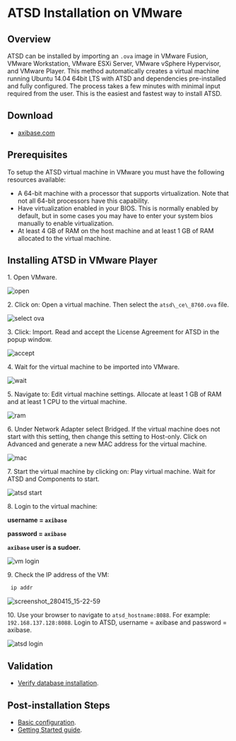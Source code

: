 # ATSD Installation on VMware

## Overview

ATSD can be installed by importing an `.ova` image in VMware Fusion,
VMware Workstation, VMware ESXi Server, VMware vSphere Hypervisor, and
VMware Player. This method automatically creates a virtual machine
running Ubuntu 14.04 64bit LTS with ATSD and dependencies pre-installed
and fully configured. The process takes a few minutes with minimal input
required from the user. This is the easiest and fastest way to install
ATSD.

## Download

* [axibase.com](https://axibase.com/public/atsd_ce.ova)

## Prerequisites

To setup the ATSD virtual machine in VMware you must have the following
resources available:

-   A 64-bit machine with a processor that supports virtualization. Note
    that not all 64-bit processors have this capability.
-   Have virtualization enabled in your BIOS. This is normally enabled
    by default, but in some cases you may have to enter your system bios
    manually to enable virtualization.
-   At least 4 GB of RAM on the host machine and at least 1 GB of RAM
    allocated to the virtual machine.

## Installing ATSD in VMware Player

​1. Open VMware.

![](images/open.png "open")

​2. Click on: Open a virtual machine. Then select the `atsd\_ce\_8760.ova`
file.

![](images/select-ova1.png "select ova")

​3. Click: Import. Read and accept the License Agreement for ATSD in the
popup window.

![](images/accept.png "accept")

​4. Wait for the virtual machine to be imported into VMware.

![](images/wait.png "wait")

​5. Navigate to: Edit virtual machine settings. Allocate at least 1 GB
of RAM and at least 1 CPU to the virtual machine.

![](images/ram1.png "ram")

​6. Under Network Adapter select Bridged. If the virtual machine does
not start with this setting, then change this setting to Host-only.
Click on Advanced and generate a new MAC address for the virtual machine.

![](images/mac.png "mac")

​7. Start the virtual machine by clicking on: Play virtual machine. Wait
for ATSD and Components to start.

![](images/atsd-start1.png "atsd start")

​8. Login to the virtual machine:

**username = `axibase`**

**password = `axibase`**

**`axibase` user is a sudoer.**

![](images/vm-login.png "vm login")

​9. Check the IP address of the VM:

```sh
 ip addr                                                                  
```

![](images/screenshot_280415_15-22-59.png "screenshot_280415_15-22-59")

​10. Use your browser to navigate to `atsd_hostname:8088`. For example:
`192.168.137.128:8088`. Login to ATSD, username = axibase and password =
axibase.

![](images/atsd-login1.png "atsd login")

## Validation

* [Verify database installation](verifying-installation.md).

## Post-installation Steps

* [Basic configuration](post-installation.md).
* [Getting Started guide](../tutorials/getting-started.md).
